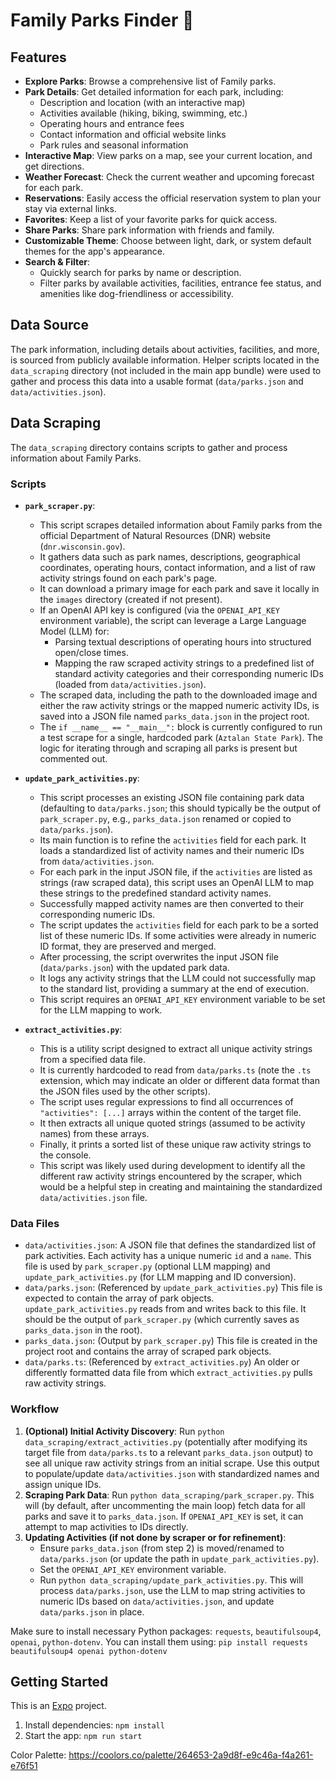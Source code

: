 # Family Parks Finder 🌲

## Features

*   **Explore Parks**: Browse a comprehensive list of Family parks.
*   **Park Details**: Get detailed information for each park, including:
    *   Description and location (with an interactive map)
    *   Activities available (hiking, biking, swimming, etc.)
    *   Operating hours and entrance fees
    *   Contact information and official website links
    *   Park rules and seasonal information
*   **Interactive Map**: View parks on a map, see your current location, and get directions.
*   **Weather Forecast**: Check the current weather and upcoming forecast for each park.
*   **Reservations**: Easily access the official reservation system to plan your stay via external links.
*   **Favorites**: Keep a list of your favorite parks for quick access.
*   **Share Parks**: Share park information with friends and family.
*   **Customizable Theme**: Choose between light, dark, or system default themes for the app's appearance.
*   **Search & Filter**:
    *   Quickly search for parks by name or description.
    *   Filter parks by available activities, facilities, entrance fee status, and amenities like dog-friendliness or accessibility.

## Data Source

The park information, including details about activities, facilities, and more, is sourced from publicly available information. Helper scripts located in the `data_scraping` directory (not included in the main app bundle) were used to gather and process this data into a usable format (`data/parks.json` and `data/activities.json`).

## Data Scraping

The `data_scraping` directory contains scripts to gather and process information about Family Parks.

### Scripts

*   **`park_scraper.py`**:
    *   This script scrapes detailed information about Family parks from the official Department of Natural Resources (DNR) website (`dnr.wisconsin.gov`).
    *   It gathers data such as park names, descriptions, geographical coordinates, operating hours, contact information, and a list of raw activity strings found on each park's page.
    *   It can download a primary image for each park and save it locally in the `images` directory (created if not present).
    *   If an OpenAI API key is configured (via the `OPENAI_API_KEY` environment variable), the script can leverage a Large Language Model (LLM) for:
        *   Parsing textual descriptions of operating hours into structured open/close times.
        *   Mapping the raw scraped activity strings to a predefined list of standard activity categories and their corresponding numeric IDs (loaded from `data/activities.json`).
    *   The scraped data, including the path to the downloaded image and either the raw activity strings or the mapped numeric activity IDs, is saved into a JSON file named `parks_data.json` in the project root.
    *   The `if __name__ == "__main__":` block is currently configured to run a test scrape for a single, hardcoded park (`Aztalan State Park`). The logic for iterating through and scraping all parks is present but commented out.

*   **`update_park_activities.py`**:
    *   This script processes an existing JSON file containing park data (defaulting to `data/parks.json`; this should typically be the output of `park_scraper.py`, e.g., `parks_data.json` renamed or copied to `data/parks.json`).
    *   Its main function is to refine the `activities` field for each park. It loads a standardized list of activity names and their numeric IDs from `data/activities.json`.
    *   For each park in the input JSON file, if the `activities` are listed as strings (raw scraped data), this script uses an OpenAI LLM to map these strings to the predefined standard activity names.
    *   Successfully mapped activity names are then converted to their corresponding numeric IDs.
    *   The script updates the `activities` field for each park to be a sorted list of these numeric IDs. If some activities were already in numeric ID format, they are preserved and merged.
    *   After processing, the script overwrites the input JSON file (`data/parks.json`) with the updated park data.
    *   It logs any activity strings that the LLM could not successfully map to the standard list, providing a summary at the end of execution.
    *   This script requires an `OPENAI_API_KEY` environment variable to be set for the LLM mapping to work.

*   **`extract_activities.py`**:
    *   This is a utility script designed to extract all unique activity strings from a specified data file.
    *   It is currently hardcoded to read from `data/parks.ts` (note the `.ts` extension, which may indicate an older or different data format than the JSON files used by the other scripts).
    *   The script uses regular expressions to find all occurrences of `"activities": [...]` arrays within the content of the target file.
    *   It then extracts all unique quoted strings (assumed to be activity names) from these arrays.
    *   Finally, it prints a sorted list of these unique raw activity strings to the console.
    *   This script was likely used during development to identify all the different raw activity strings encountered by the scraper, which would be a helpful step in creating and maintaining the standardized `data/activities.json` file.

### Data Files

*   `data/activities.json`: A JSON file that defines the standardized list of park activities. Each activity has a unique numeric `id` and a `name`. This file is used by `park_scraper.py` (optional LLM mapping) and `update_park_activities.py` (for LLM mapping and ID conversion).
*   `data/parks.json`: (Referenced by `update_park_activities.py`) This file is expected to contain the array of park objects. `update_park_activities.py` reads from and writes back to this file. It should be the output of `park_scraper.py` (which currently saves as `parks_data.json` in the root).
*   `parks_data.json`: (Output by `park_scraper.py`) This file is created in the project root and contains the array of scraped park objects.
*   `data/parks.ts`: (Referenced by `extract_activities.py`) An older or differently formatted data file from which `extract_activities.py` pulls raw activity strings.

### Workflow

1.  **(Optional) Initial Activity Discovery**: Run `python data_scraping/extract_activities.py` (potentially after modifying its target file from `data/parks.ts` to a relevant `parks_data.json` output) to see all unique raw activity strings from an initial scrape. Use this output to populate/update `data/activities.json` with standardized names and assign unique IDs.
2.  **Scraping Park Data**: Run `python data_scraping/park_scraper.py`. This will (by default, after uncommenting the main loop) fetch data for all parks and save it to `parks_data.json`. If `OPENAI_API_KEY` is set, it can attempt to map activities to IDs directly.
3.  **Updating Activities (if not done by scraper or for refinement)**:
    *   Ensure `parks_data.json` (from step 2) is moved/renamed to `data/parks.json` (or update the path in `update_park_activities.py`).
    *   Set the `OPENAI_API_KEY` environment variable.
    *   Run `python data_scraping/update_park_activities.py`. This will process `data/parks.json`, use the LLM to map string activities to numeric IDs based on `data/activities.json`, and update `data/parks.json` in place.

Make sure to install necessary Python packages: `requests`, `beautifulsoup4`, `openai`, `python-dotenv`.
You can install them using:
`pip install requests beautifulsoup4 openai python-dotenv`

## Getting Started

This is an [Expo](https://expo.dev) project.

1.  Install dependencies: `npm install`
2.  Start the app: `npm run start`

Color Palette:
https://coolors.co/palette/264653-2a9d8f-e9c46a-f4a261-e76f51

